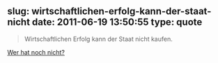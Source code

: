 slug: wirtschaftlichen-erfolg-kann-der-staat-nicht
date: 2011-06-19 13:50:55
type: quote
---

> Wirtschaftlichen Erfolg kann der Staat nicht kaufen.

[Wer hat noch nicht?](http://www.wiwo.de/blogs/chefsache/2011/06/18/wer-hat-noch-nicht/)
